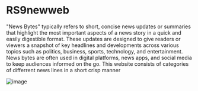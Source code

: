 # RS9newweb
"News Bytes" typically refers to short, concise news updates or summaries that highlight the most important aspects of a news story in a quick and easily digestible format. These updates are designed to give readers or viewers a snapshot of key headlines and developments across various topics such as politics, business, sports, technology, and entertainment. News bytes are often used in digital platforms, news apps, and social media to keep audiences informed on the go.
This website consists of categories of differrent news lines in a short crisp manner

![image](https://github.com/user-attachments/assets/db6bb0db-6fc2-4e97-9327-8447f86c6f01)
